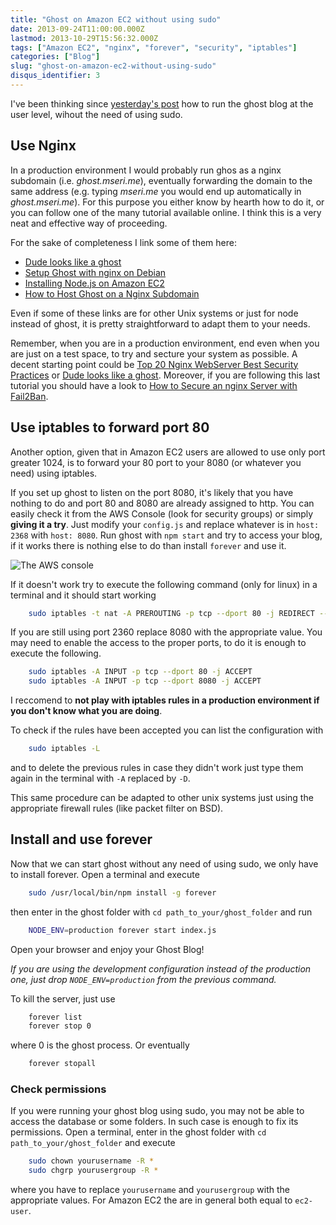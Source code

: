 ```yaml
---
title: "Ghost on Amazon EC2 without using sudo"
date: 2013-09-24T11:00:00.000Z
lastmod: 2013-10-29T15:56:32.000Z
tags: ["Amazon EC2", "nginx", "forever", "security", "iptables"]
categories: ["Blog"]
slug: "ghost-on-amazon-ec2-without-using-sudo"
disqus_identifier: 3
---
```


I've been thinking since [yesterday's post](https://www.mseri.me/ghost-up-and-running-on-amazon-ec2/) how to run the ghost blog at the user level, wihout the need of using sudo.

## Use Nginx

In a production environment I would probably run ghos as a nginx subdomain (i.e. _ghost.mseri.me_), eventually forwarding the domain to the same address (e.g. typing _mseri.me_ you would end up automatically in _ghost.mseri.me_). For this purpose you either know by hearth how to do it, or you can follow one of the many tutorial available online. I think this is a very neat and effective way of proceeding.

For the sake of completeness I link some of them here: 

- [Dude looks like a ghost](https://blog.igbuend.com/dude-looks-like-a-ghost/)
- [Setup Ghost with nginx on Debian](https://nls.io/setup-ghost-with-nginx-on-debian/) 
- [Installing Node.js on Amazon EC2](https://github.com/d5/docs/wiki/Installing-Node.js-on-Amazon-EC2) 
- [How to Host Ghost on a Nginx Subdomain](https://www.howtoinstallghost.com/how-to-host-ghost-on-a-nginx-subdomain/) 

Even if some of these links are for other Unix systems or just for node instead of ghost, it is pretty straightforward to adapt them to your needs.

Remember, when you are in a production environment, end even when you are just on a test space, to try and secture your system as possible. A decent starting point could be [Top 20 Nginx WebServer Best Security Practices](https://www.cyberciti.biz/tips/linux-unix-bsd-nginx-webserver-security.html) or [Dude looks like a ghost](https://blog.igbuend.com/dude-looks-like-a-ghost/). Moreover, if you are following this last tutorial you should have a look to [How to Secure an nginx Server with Fail2Ban](https://snippets.aktagon.com/snippets/554-how-to-secure-an-nginx-server-with-fail2ban).

## Use iptables to forward port 80

Another option, given that in Amazon EC2 users are allowed to use only port greater 1024, is to forward your 80 port to your 8080 (or whatever you need) using iptables.

If you set up ghost to listen on the port 8080, it's likely that you have nothing to do and port 80 and 8080 are already assigned to http. You can easily check it from the AWS Console (look for security groups) or simply **giving it a try**. Just modify your `config.js` and replace whatever is in `host: 2368` with `host: 8080`. Run ghost with `npm start` and try to access your blog, if it works there is nothing else to do than install `forever` and use it.

![The AWS console](/images/03-screenshot.png)

If it doesn't work try to execute the following command (only for linux) in a terminal and it should start working
    
```sh
    sudo iptables -t nat -A PREROUTING -p tcp --dport 80 -j REDIRECT --to-port 8080
```
If you are still using port 2360 replace 8080 with the appropriate value. You may need to enable the access to the proper ports, to do it is enough to execute the following. 

```sh
    sudo iptables -A INPUT -p tcp --dport 80 -j ACCEPT
    sudo iptables -A INPUT -p tcp --dport 8080 -j ACCEPT
```
I reccomend to **not play with iptables rules in a production environment if you don't know what you are doing**.

To check if the rules have been accepted you can list the configuration with 

```sh
    sudo iptables -L
```
and to delete the previous rules in case they didn't work just type them again in the terminal with `-A` replaced by `-D`.

This same procedure can be adapted to other unix systems just using the appropriate firewall rules (like packet filter on BSD).

## Install and use forever

Now that we can start ghost without any need of using sudo, we only have to install forever. Open a terminal and execute

```sh
    sudo /usr/local/bin/npm install -g forever
```
then enter in the ghost folder with `cd path_to_your/ghost_folder` and run
    
```sh
    NODE_ENV=production forever start index.js
```
Open your browser and enjoy your Ghost Blog!

_If you are using the development configuration instead of the production one, just drop `NODE_ENV=production` from the previous command._

To kill the server, just use
    
```sh
    forever list
    forever stop 0
```
where 0 is the ghost process. Or eventually

```sh
    forever stopall
```
### Check permissions

If you were running your ghost blog using sudo, you may not be able to access the database or some folders. In such case is enough to fix its permissions. Open a terminal, enter in the ghost folder with `cd path_to_your/ghost_folder` and execute

```sh
    sudo chown yourusername -R *
    sudo chgrp yourusergroup -R *
```
where you have to replace `yourusername` and `yourusergroup` with the appropriate values. For Amazon EC2 the are in general both equal to `ec2-user`. 